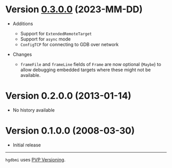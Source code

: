 # Version [0.3.0.0](https://github.com/distrap/hgdbmi/compare/0.2.0.0...main) (2023-MM-DD)

* Additions
  * Support for `ExtendedRemoteTarget`
  * Support for `async` mode
  * `ConfigTCP` for connecting to GDB over network

* Changes
  * `frameFile` and `frameLine` fields of `Frame` are now
    optional (`Maybe`) to allow debugging embedded targets
    where these might not be available.

# Version 0.2.0.0 (2013-01-14)

* No history available

# Version 0.1.0.0 (2008-03-30)

* Initial release

---

`hgdbmi` uses [PVP Versioning][1].

[1]: https://pvp.haskell.org

